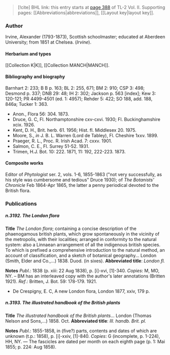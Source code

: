 > [!cite] BHL link: this entry starts at [page 388](https://www.biodiversitylibrary.org/item/103253#page/414/mode/1up) of TL-2 Vol. II.
> Supporting pages: [[Abbreviations|abbreviations]], [[Layout key|layout key]].

### Author

Irvine, Alexander (1793-1873), Scottish schoolmaster; educated at Aberdeen University; from 1851 at Chelsea. (*Irvine*).

#### Herbarium and types

[[Collection K|K]], [[Collection MANCH|MANCH]].

#### Bibliography and biography

Barnhart 2: 233; B B p. 163; BL 2: 255, 671; BM 2: 910; CSP 3: 498; Desmond p. 337; DNB 29: 48; IH 2: 302; Jackson p. 563 \[index\]; Kew 3: 120-121; PR 4499-4501 (ed. 1: 4957); Rehder 5: 422; SO 188, add. 188, 846a; Tucker 1: 363.
- Anon., Flora 56: 304. 1873.
- Druce, G. C, Fl. Northamptonshire cxv-cxvi. 1930; Fl. Buckinghamshire xcix. 1926.
- Kent, D. H., Brit. herb. 61. 1956; Hist. fl. Middlesex 20. 1975.
- Moore, S., *in* J. B. L. Warren (Lord de Tabley), Fl. Cheshire 1xxv. 1899.
- Praeger, R. L., Proc. R. Irish Acad. 7: cxxv. 1901.
- Salmon, C. E., Fl. Surrey 51-52. 1931.
- Trimen, H.J. Bot. 10: 222. 1871, 11: 192, 222-223. 1873.

#### Composite works

Editor of *Phytologist* ser. 2, vols. 1-6, 1855-1863 ("not very successfully, as his style was cumbersome and tedious" Druce 1930); of *The Botanists' Chronicle* Feb 1864-Apr 1865, the latter a penny periodical devoted to the British flora.

### Publications

##### n.3192. The London flora

**Title**
*The London flora*; containing a concise description of the phaenogamous british plants, which grow spontaneously in the vicinity of the metropolis, with their localities; arranged in conformity to the natural system: also a Linnaean arrangement of all the indigenous british species. To which is prefixed a comprehensive introduction to the natural method, an account of classification, and a sketch of botanical geography... London (Smith, Elder and Co.,...) 1838. Duod. (in sixes).
**Abbreviated title**: *London fl.*

**Notes**
*Publ*.: 1838 (p. xiii: 22 Aug 1838), p. \[i\]-xvi, \[1\]-340. *Copies*: M, MO, NY. – BM has an interleaved copy with the author's later annotations (Britten 1921).
*Ref*.: Britten, J. Bot. 59: 178-179. 1921.
- De Crespigny, E. C, A new London flora, London 1877, xxiv, 179 p.

##### n.3193. The illustrated handbook of the British plants

**Title**
*The illustrated handbook of the British plants*... London (Thomas Nelson and Sons,...) 1858. Oct.
**Abbreviated title**: *Ill. handb. Brit. pl.*

**Notes**
*Publ*.: 1855-1858, in (five?) parts, contents and dates of which are unknown (t.p.: 1858), p. \[i\]-xxiv, \[1\]-840. *Copies*: G (incomplete, p. 1-224), HH, NY. — The fascicles are dated per month on each eighth page (p. 1: Mai 1855; p. 224: Aug 1858).

